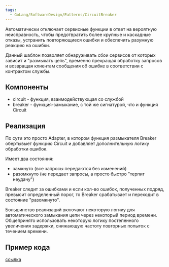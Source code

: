 ```yaml
---
tags:
  - GoLang/SoftwareDesign/Patterns/CircuitBreaker
---
```



Автоматически отключает сервисные функции в ответ на вероятную неисправность, чтобы предотвратить более крупные и каскадные отказы, устранить повторяющиеся ошибки и обеспечить разумную реакцию на ошибки. 

Данный шаблон позволяет обнаруживать сбои сервисов от которых зависит и "размыкать цепь", временно прекращая обработку запросов и возвращая клиентам сообщения об ошибке в соответствии с контрактом службы.

## Компоненты 

- circuit - функция, взаимодействующая со службой
- breaker - функция-замыкание, с той же сигнатурой, что и функция Circuit 

## Реализация

По сути это просто Adapter, в котором функция размыкателя Breaker обертывыет функцию Circuit и добавляет дополнительную логику обработки ошибок. 

Имеет два состояния: 
- замкнуто (все запросы передаются без изменений)
- разомкнуто (не передает запросы, а просто быстро "терпит неудачу")

Breaker следит за ошибками и если кол-во ошибок, полученных подряд, превысит определенный порог, то Breaker срабатывает и переходит в состояние "разомкнуто". 

Большинство реализаций включают некоторую логику для автоматического замыкания цепи через некоторый период времени. Общепринято использовать некоторую логику постепенного увеличения задержки, снижающую частоту повторных попыток с течением времени. 

## Пример кода

[ссылка](https://github.com/Isotere/awesome-dev-book/blob/master/code/go_lang/software_tpls/circuit_breaker/main.go)

